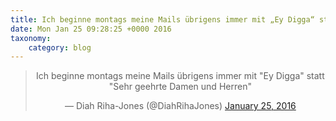 ```yaml
---
title: Ich beginne montags meine Mails übrigens immer mit „Ey Digga“ statt „Sehr geehrte Damen und Herren“
date: Mon Jan 25 09:28:25 +0000 2016
taxonomy:
    category: blog
---
```

<blockquote class="twitter-tweet" align="center" width="350"><p lang="de" dir="ltr">Ich beginne montags meine Mails übrigens immer mit &quot;Ey Digga&quot; statt &quot;Sehr geehrte Damen und Herren&quot;</p>&mdash; Diah Riha-Jones (@DiahRihaJones) <a href="https://twitter.com/DiahRihaJones/status/691543714607558656">January 25, 2016</a></blockquote>
